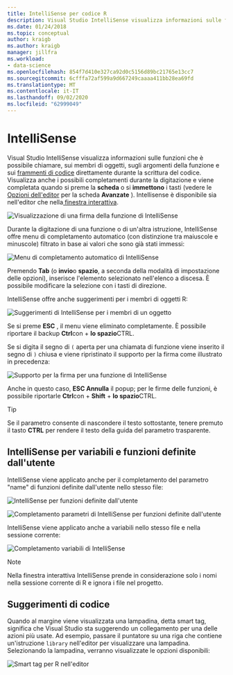 ```yaml
---
title: IntelliSense per codice R
description: Visual Studio IntelliSense visualizza informazioni sulle funzioni, i membri dell'oggetto, frammenti di codice e i completamenti durante la digitazione di codice R.
ms.date: 01/24/2018
ms.topic: conceptual
author: kraigb
ms.author: kraigb
manager: jillfra
ms.workload:
- data-science
ms.openlocfilehash: 854f7d410e327ca92d0c5156d89bc21765e13cc7
ms.sourcegitcommit: 6cfffa72af599a9d667249caaaa411bb28ea69fd
ms.translationtype: MT
ms.contentlocale: it-IT
ms.lasthandoff: 09/02/2020
ms.locfileid: "62999049"
---
```

# <a name="intellisense"></a>IntelliSense

Visual Studio IntelliSense visualizza informazioni sulle funzioni che è possibile chiamare, sui membri di oggetti, sugli argomenti della funzione e sui [frammenti di codice](code-snippets-for-r.md) direttamente durante la scrittura del codice. Visualizza anche i possibili completamenti durante la digitazione e viene completata quando si preme la **scheda** o si **immettono** i tasti (vedere le [Opzioni dell'editor](editing-r-code-in-visual-studio.md#editor-options) per la scheda **Avanzate** ). Intellisense è disponibile sia nell'editor che nella[ finestra interattiva](interactive-repl-for-r-in-visual-studio.md).

![Visualizzazione di una firma della funzione di IntelliSense](media/intellisense-function-signature.png)

Durante la digitazione di una funzione o di un'altra istruzione, IntelliSense offre menu di completamento automatico (con distinzione tra maiuscole e minuscole) filtrato in base ai valori che sono già stati immessi:

![Menu di completamento automatico di IntelliSense](media/intellisense-auto-complete-menu.png)

Premendo **Tab** (o **invio**o **spazio**, a seconda della modalità di impostazione delle opzioni), inserisce l'elemento selezionato nell'elenco a discesa. È possibile modificare la selezione con i tasti di direzione.

IntelliSense offre anche suggerimenti per i membri di oggetti R:

![Suggerimenti di IntelliSense per i membri di un oggetto](media/intellisense-auto-complete-r-objects.png)

Se si preme **ESC** , il menu viene eliminato completamente. È possibile riportare il backup **Ctrl**con + **lo spazio**CTRL.

Se si digita il segno di `(` aperta per una chiamata di funzione viene inserito il segno di `)` chiusa e viene ripristinato il supporto per la firma come illustrato in precedenza:

![Supporto per la firma per una funzione di IntelliSense](media/intellisense-function-signature.png)

Anche in questo caso, **ESC Annulla** il popup; per le firme delle funzioni, è possibile riportarle **Ctrl**con + **Shift** + **lo spazio**CTRL.

> [!Tip]
> Se il parametro consente di nascondere il testo sottostante, tenere premuto il tasto **CTRL** per rendere il testo della guida del parametro trasparente.

## <a name="intellisense-for-user-defined-functions-and-variables"></a>IntelliSense per variabili e funzioni definite dall'utente

IntelliSense viene applicato anche per il completamento del parametro "name" di funzioni definite dall'utente nello stesso file:

![IntelliSense per funzioni definite dall'utente](media/intellisense-same-file-functions.png)

![Completamento parametri di IntelliSense per funzioni definite dall'utente](media/intellisense-parameter-completion.png)

IntelliSense viene applicato anche a variabili nello stesso file e nella sessione corrente:

![Completamento variabili di IntelliSense](media/intellisense-variable-completion.png)

> [!Note]
> Nella finestra interattiva IntelliSense prende in considerazione solo i nomi nella sessione corrente di R e ignora i file nel progetto.

## <a name="code-suggestions"></a>Suggerimenti di codice

Quando al margine viene visualizzata una lampadina, detta smart tag, significa che Visual Studio sta suggerendo un collegamento per una delle azioni più usate. Ad esempio, passare il puntatore su una riga che contiene un'istruzione `library` nell'editor per visualizzare una lampadina. Selezionando la lampadina, verranno visualizzate le opzioni disponibili:

![Smart tag per R nell'editor](media/intellisense-smart-tags.png)
